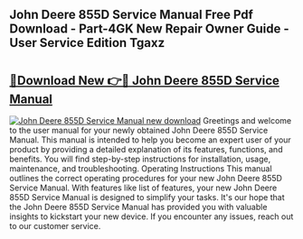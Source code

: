## John Deere 855D Service Manual Free Pdf Download - Part-4GK New Repair Owner Guide - User Service Edition Tgaxz

# <h2><a href="http://bc87375.oget.top/?id=John+Deere+855D+Service+Manual">🔗Download New 👉🔴 John Deere 855D Service Manual</a></h2>

[![John Deere 855D Service Manual new download](https://i.imgur.com/5g1atiW.png)](http://bc87375.oget.top/?id=John+Deere+855D+Service+Manual)
Greetings and welcome to the user manual for your newly obtained John Deere 855D Service Manual. This manual is intended to help you become an expert user of your product by providing a detailed explanation of its features, functions, and benefits. You will find step-by-step instructions for installation, usage, maintenance, and troubleshooting. Operating Instructions This manual outlines the correct operating procedures for your new John Deere 855D Service Manual. With features like list of features, your new John Deere 855D Service Manual is designed to simplify your tasks. It's our hope that the John Deere 855D Service Manual has provided you with valuable insights to kickstart your new device. If you encounter any issues, reach out to our customer service.
